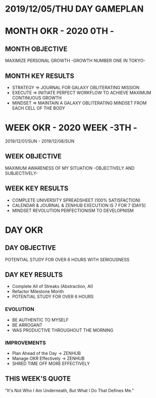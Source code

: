# 2019/12/05/THU DAY GAMEPLAN

# MONTH OKR - 2020 0TH -

## MONTH OBJECTIVE

MAXIMIZE PERSONAL GROWTH -GROWTH NUMBER ONE IN TOKYO-

## MONTH KEY RESULTS

- STRATEGY => JOURNAL FOR GALAXY OBLITERATING MISSION
- EXECUTE => INITIATE PERFECT WORKFLOW TO ACHIEVE MAXIMUM CONTINUOUS GROWTH
- MINDSET => MAINTAIN A GALAXY OBLITERATING MINDSET FROM EACH CELL OF THE BODY

# WEEK OKR - 2020 WEEK -3TH -

2019/12/01/SUN - 2019/12/08/SUN

## WEEK OBJECTIVE

MAXIMUM AWARENESS OF MY SITUATION -OBJECTIVELY AND SUBJECTIVELY-

## WEEK KEY RESULTS

- COMPLETE UNIVERSITY SPREADSHEET (100% SATISFACTION)
- CALENDAR & JOURNAL & ZENHUB EXECUTION IS 7 FOR 7 (DAYS)
- MINDSET REVOLUTION PERFECTIONISM TO DEVELOPNISM

# DAY OKR

## DAY OBJECTIVE

POTENTIAL STUDY FOR OVER 6 HOURS WITH SERIOUSNESS

## DAY KEY RESULTS

- Complete All of Streaks (Abstraction, AI)
- Refactor Milestone Month
- POTENTIAL STUDY FOR OVER 6 HOURS

### EVOLUTION

- BE AUTHENTIC TO MYSELF
- BE ARROGANT
- WAS PRODUCTIVE THROUGHOUT THE MORNING

### IMPROVEMENTS

- Plan Ahead of the Day -> ZENHUB
- Manage OKR Effectively -> ZENHUB
- SHRED TIME OFF MORE EFFECTIVELY

## THIS WEEK'S QUOTE

"It's Not Who I Am Underneath, But What I Do That Defines Me."
